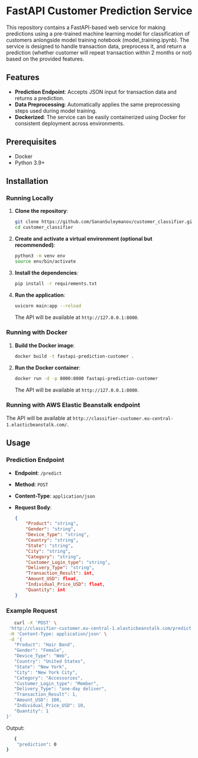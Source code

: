 # FastAPI Customer Prediction Service

This repository contains a FastAPI-based web service for making predictions using a pre-trained machine learning model for classification of customers anlongside model training notebook (model_training.ipynb). The service is designed to handle transaction data, preprocess it, and return a prediction (whether customer will repeat transaction within 2 months or not) based on the provided features.

## Features

- **Prediction Endpoint**: Accepts JSON input for transaction data and returns a prediction.
- **Data Preprocessing**: Automatically applies the same preprocessing steps used during model training.
- **Dockerized**: The service can be easily containerized using Docker for consistent deployment across environments.

## Prerequisites

- Docker 
- Python 3.9+ 

## Installation

### Running Locally

1. **Clone the repository**:
    ```bash
    git clone https://github.com/SananSuleymanov/customer_classifier.git
    cd customer_classifier
    ```

2. **Create and activate a virtual environment (optional but recommended)**:
    ```bash
    python3 -m venv env
    source env/bin/activate
    ```

3. **Install the dependencies**:
    ```bash
    pip install -r requirements.txt
    ```

4. **Run the application**:
    ```bash
    uvicorn main:app --reload
    ```

    The API will be available at `http://127.0.0.1:8000`.

### Running with Docker

1. **Build the Docker image**:
    ```bash
    docker build -t fastapi-prediction-customer .
    ```

2. **Run the Docker container**:
    ```bash
    docker run -d -p 8000:8000 fastapi-prediction-customer
    ```

    The API will be available at `http://127.0.0.1:8000`.

### Running with AWS Elastic Beanstalk endpoint

The API will be available at `http://classifier-customer.eu-central-1.elasticbeanstalk.com/`.

## Usage

### Prediction Endpoint

- **Endpoint**: `/predict`
- **Method**: `POST`
- **Content-Type**: `application/json`
- **Request Body**:
  
  ```json
  {
      "Product": "string",
      "Gender": "string",
      "Device_Type": "string",
      "Country": "string",
      "State": "string",
      "City": "string",
      "Category": "string",
      "Customer_Login_type": "string",
      "Delivery_Type": "string",
      "Transaction_Result": int,
      "Amount_USD": float,
      "Individual_Price_USD": float,
      "Quantity": int
  }


### Example Request
 ```bash
    curl -X 'POST' \
  'http://classifier-customer.eu-central-1.elasticbeanstalk.com/predict' \
  -H 'Content-Type: application/json' \
  -d '{
    "Product": "Hair Band",
    "Gender": "Female",
    "Device_Type": "Web",
    "Country": "United States",
    "State": "New York",
    "City": "New York City",
    "Category": "Accessories",
    "Customer_Login_type": "Member",
    "Delivery_Type": "one-day deliver",
    "Transaction_Result": 1,
    "Amount_USD": 100,
    "Individual_Price_USD": 10,
    "Quantity": 1
}'
 ```


Output:

```bash
   {
    "prediction": 0
}
```
